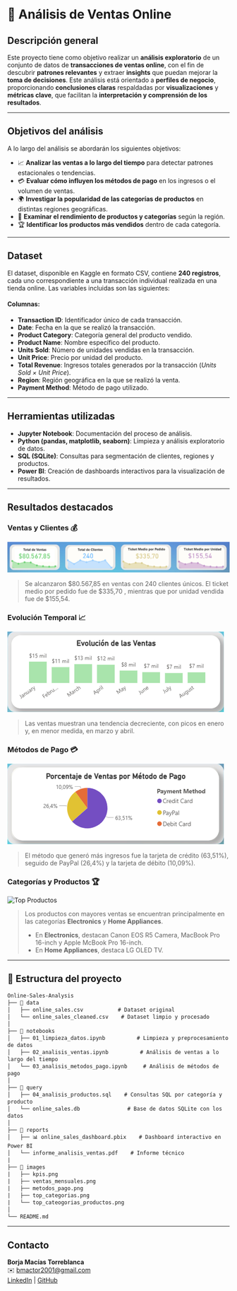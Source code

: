 # 🛒 Análisis de Ventas Online

## Descripción general

Este proyecto tiene como objetivo realizar un **análisis exploratorio** de un conjunto de datos de **transacciones de ventas online**, con el fin de descubrir **patrones relevantes** y extraer **insights** que puedan mejorar la **toma de decisiones**. Este análisis está orientado a **perfiles de negocio**, proporcionando **conclusiones claras** respaldadas por **visualizaciones** y **métricas clave**, que facilitan la **interpretación y comprensión de los resultados**.

--------

## Objetivos del análisis

A lo largo del análisis se abordarán los siguientes objetivos:

- 📈 **Analizar las ventas a lo largo del tiempo** para detectar patrones estacionales o tendencias.
- 💳 **Evaluar cómo influyen los métodos de pago** en los ingresos o el volumen de ventas.
- 🌍 **Investigar la popularidad de las categorías de productos** en distintas regiones geográficas.
- 📌 **Examinar el rendimiento de productos y categorías** según la región.
- 🏆 **Identificar los productos más vendidos** dentro de cada categoría.

--------

## Dataset

El dataset, disponible en Kaggle en formato CSV, contiene **240 registros**, cada uno correspondiente a una transacción individual realizada en una tienda online. Las variables incluidas son las siguientes:

#### **Columnas**:

- **Transaction ID**: Identificador único de cada transacción.  
- **Date**: Fecha en la que se realizó la transacción.  
- **Product Category**: Categoría general del producto vendido.  
- **Product Name**: Nombre específico del producto.  
- **Units Sold**: Número de unidades vendidas en la transacción.  
- **Unit Price**: Precio por unidad del producto.  
- **Total Revenue**: Ingresos totales generados por la transacción (*Units Sold × Unit Price*).  
- **Region**: Región geográfica en la que se realizó la venta.
- **Payment Method**: Método de pago utilizado.

--------

## Herramientas utilizadas

- **Jupyter Notebook**: Documentación del proceso de análisis. 
- **Python (pandas, matplotlib, seaborn)**: Limpieza y análisis exploratorio de datos.  
- **SQL (SQLite)**: Consultas para segmentación de clientes, regiones y productos.  
- **Power BI**: Creación de dashboards interactivos para la visualización de resultados. 

--------

## Resultados destacados

### Ventas y Clientes 💰
![KPIs principales](images/kpis.png)
> Se alcanzaron $80.567,85 en ventas con 240 clientes únicos. El ticket medio por pedido fue de $335,70 , mientras que por unidad vendida fue de $155,54.

### Evolución Temporal 📈
![Ventas por mes](images/ventas_mensuales.png)
> Las ventas muestran una tendencia decreciente, con picos en enero y, en menor medida, en marzo y abril.

### Métodos de Pago 💳
![Métodos de pago](images/metodos_pago.png)
> El método que generó más ingresos fue la tarjeta de crédito (63,51%), seguido de PayPal (26,4%) y la tarjeta de débito (10,09%).

### Categorías y Productos 🏆
![Top Productos](images/productos.png)
> Los productos con mayores ventas se encuentran principalmente en las categorías **Electronics** y **Home Appliances**.  
> - En **Electronics**, destacan Canon EOS R5 Camera, MacBook Pro 16-inch y Apple McBook Pro 16-inch.  
> - En **Home Appliances**, destaca LG OLED TV.

--------

## 📂 Estructura del proyecto

```
Online-Sales-Analysis
├── 📁 data
│   ├── online_sales.csv           # Dataset original
│   └── online_sales_cleaned.csv    # Dataset limpio y procesado
│
├── 📁 notebooks
│   ├── 01_limpieza_datos.ipynb          # Limpieza y preprocesamiento de datos
│   ├── 02_analisis_ventas.ipynb          # Análisis de ventas a lo largo del tiempo
│   └── 03_analisis_metodos_pago.ipynb     # Análisis de métodos de pago
│
├── 📁 query
│   ├── 04_analisis_productos.sql    # Consultas SQL por categoría y producto
│   └── online_sales.db               # Base de datos SQLite con los datos
│
├── 📁 reports
│   ├── 📊 online_sales_dashboard.pbix    # Dashboard interactivo en Power BI
│   └── informe_analisis_ventas.pdf    # Informe técnico
|
├── 📁 images
|   ├── kpis.png
|   ├── ventas_mensuales.png
|   ├── metodos_pago.png
|   ├── top_categorias.png
|   └── top_cateogorias_productos.png
│
└── README.md 
```

--------

## Contacto

**Borja Macías Torreblanca**  
✉️ bmactor2001@gmail.com  
[LinkedIn](https://www.linkedin.com/in/borjamacias) | [GitHub](https://github.com/bxrjamt)

 




